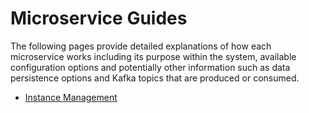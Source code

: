 # Microservice Guides

The following pages provide detailed explanations of how each microservice works including
its purpose within the system, available configuration options and potentially other information
such as data persistence options and Kafka topics that are produced or consumed.

- [Instance Management](./instance-management.md)

